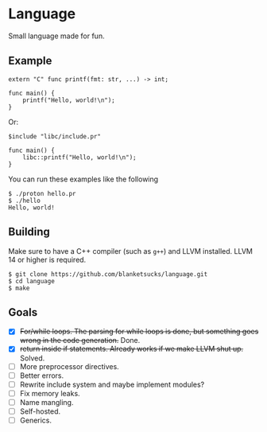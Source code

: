 # Language

Small language made for fun.

## Example

```
extern "C" func printf(fmt: str, ...) -> int;

func main() {
    printf("Hello, world!\n");
}
```
Or:
```
$include "libc/include.pr"

func main() {
    libc::printf("Hello, world!\n");
}
```

You can run these examples like the following

```console
$ ./proton hello.pr
$ ./hello
Hello, world!
```

## Building

Make sure to have a C++ compiler (such as `g++`) and LLVM installed. LLVM 14 or higher is required.

```console
$ git clone https://github.com/blanketsucks/language.git
$ cd language
$ make 
```

## Goals

- [x] ~~For/while loops. The parsing for while loops is done, but something goes wrong in the code generation.~~ Done.
- [x] ~~return inside if statements. Already works if we make LLVM shut up.~~ Solved.
- [ ] More preprocessor directives.
- [ ] Better errors.
- [ ] Rewrite include system and maybe implement modules?
- [ ] Fix memory leaks.
- [ ] Name mangling.
- [ ] Self-hosted.
- [ ] Generics.
